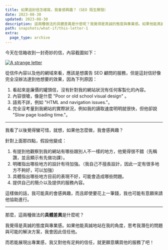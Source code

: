 ```yaml
---
title: 如果這封信怎樣寫，我會感興趣？（SEO 陌生開發）
date: 2023-08-30
updated: 2023-08-30
description: 這兩種做法的具體差異是什麼呢？我覺得是真誠的態度與專業感。如果他能真誠地站在我的角度，思考我潛在的問題與可能的解決方案，我會因此信任他。而若能展現出專業感，我又對他有足夠的信任，就更願意購買他的服務了吧！
path: snapshots/what-if/this-letter-1
extra:
  page_type: archive
---
```


今天在信箱收到一封奇妙的信，內容截圖如下：


<a href="https://pinchlime-screenshots.s3.ap-northeast-1.amazonaws.com/seo-letter_aHNdnf.webp" data-fancybox data-caption="A strange letter">
  <img src="https://pinchlime-screenshots.s3.ap-northeast-1.amazonaws.com/seo-letter_aHNdnf.webp" loading="lazy" alt="A strange letter" align="center" />
</a>
<br>

從信件內容以及他的網域來看，應該是想廣告 SEO 顧問的服務，但是這封信好像完全沒辦法達到他想要的效果，因為下列原因：

1. 看起來是廉價的罐頭信，沒有針對我的網站狀況有任何客製化的內容。
2. 內容很嗆，像是什麼 "Poor or old school visual design" 。
3. 語焉不詳，例如 "HTML and navigation issues."。
4. 完全沒考量到我網站的實際狀況，例如我的讀取速度明明就很快，但他卻說 "Slow page loading time."。

---

我看了以後覺得蠻可惜，就想，如果他怎麼做，我會感興趣？

針對上面那四點，假設他變成：
1. 有提到他觀察到我的網站有哪些跟別人不一樣的地方，他覺得很不錯（先稱讚，並且顯示有先做功課）。
2. 明確指出哪些地方的設計有待加強。（我自己不擅長設計，因此一定有很多地方不夠好，可以加強）
3. 具體指出哪些地方目前的表現不好，可能會造成哪些問題。
4. 提供自己的簡介以及提供的服務內容。

這樣做的話，我可能真的會感興趣，而且即使要花上一筆錢，我也可能有意願來請他協助進行。

---

那麼，這兩種做法的**具體差異**是什麼呢？

我覺得是真誠的態度與專業感。如果他能真誠地站在我的角度，思考我潛在的問題與可能的解決方案，我會因此信任他。

而若能展現出專業感，我又對他有足夠的信任，就更願意購買他的服務了吧！